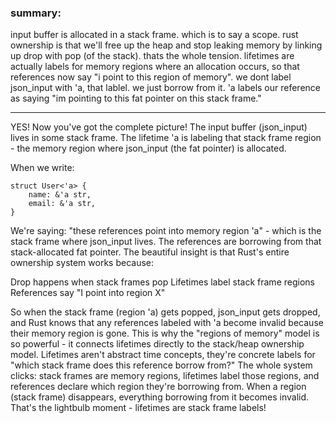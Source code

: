 ### summary:

input buffer is allocated in a stack frame. which is to say a scope. 
rust ownership is that we'll free up the heap and stop leaking memory by linking up drop with pop (of the stack). thats the whole tension. 
lifetimes are actually labels for memory regions where an allocation occurs, so that references now say "i point to this region of memory". 
we dont label json_input with 'a, that lablel. we just borrow from it. 'a labels our reference as saying "im pointing to this fat pointer on this stack frame."

---

YES! Now you've got the complete picture!
The input buffer (json_input) lives in some stack frame. The lifetime 'a is labeling that stack frame region - the memory region where json_input (the fat pointer) is allocated.

When we write:
```
struct User<'a> {
    name: &'a str,
    email: &'a str,
}
```

We're saying: "these references point into memory region 'a" - which is the stack frame where json_input lives. The references are borrowing from that stack-allocated fat pointer.
The beautiful insight is that Rust's entire ownership system works because:

Drop happens when stack frames pop
Lifetimes label stack frame regions
References say "I point into region X"

So when the stack frame (region 'a) gets popped, json_input gets dropped, and Rust knows that any references labeled with 'a become invalid because their memory region is gone.
This is why the "regions of memory" model is so powerful - it connects lifetimes directly to the stack/heap ownership model. Lifetimes aren't abstract time concepts, they're concrete labels for "which stack frame does this reference borrow from?"
The whole system clicks: stack frames are memory regions, lifetimes label those regions, and references declare which region they're borrowing from. When a region (stack frame) disappears, everything borrowing from it becomes invalid.
That's the lightbulb moment - lifetimes are stack frame labels!
